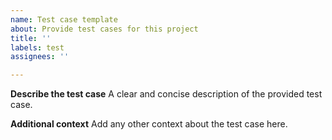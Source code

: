 ```yaml
---
name: Test case template
about: Provide test cases for this project
title: ''
labels: test
assignees: ''

---
```


**Describe the test case**
A clear and concise description of the provided test case.

**Additional context**
Add any other context about the test case here.
